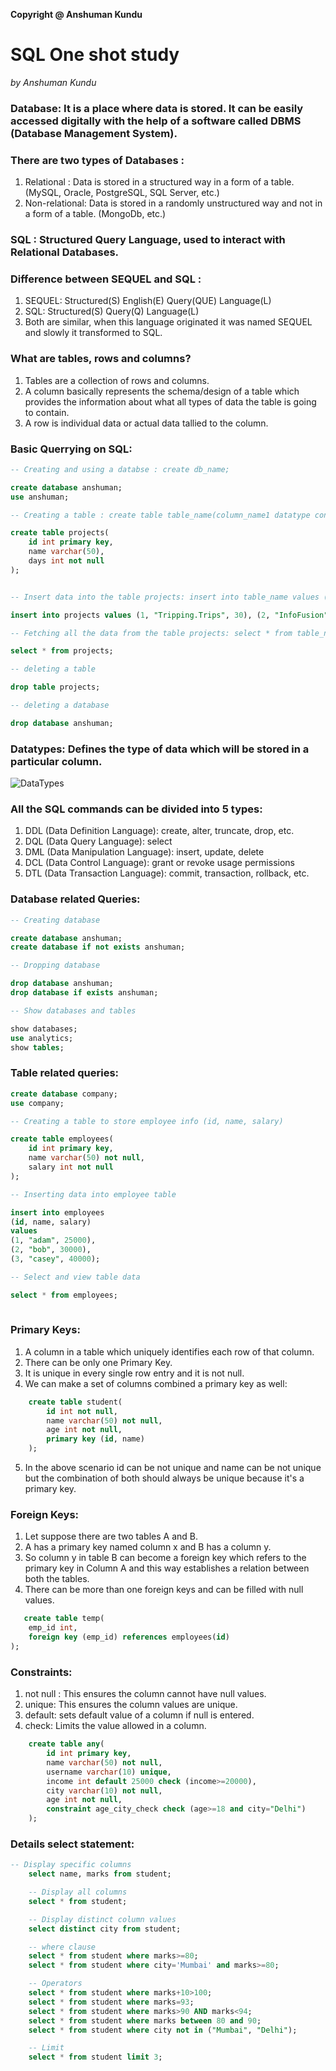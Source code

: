 **Copyright @ Anshuman Kundu**

# SQL One shot study
*by Anshuman Kundu*

### Database: It is a place where data is stored. It can be easily accessed digitally with the help of a software called DBMS (Database Management System). 

### There are two types of Databases :
1. Relational : Data is stored in a structured way in a form of a table. (MySQL, Oracle, PostgreSQL, SQL Server, etc.)
2. Non-relational: Data is stored in a randomly unstructured way and not in a form of a table. (MongoDb, etc.)
   
### SQL : Structured Query Language, used to interact with Relational Databases.

### Difference between SEQUEL and SQL : 
1. SEQUEL: Structured(S) English(E) Query(QUE) Language(L)
2. SQL: Structured(S) Query(Q) Language(L)
3. Both are similar, when this language originated it was named SEQUEL and slowly it transformed to SQL.

### What are tables, rows and columns?
1. Tables are a collection of rows and columns.
2. A column basically represents the schema/design of a table which provides the information about what all types of data the table is going to contain.
3. A row is individual data or actual data tallied to the column.

### Basic Querrying on SQL:


```sql
-- Creating and using a databse : create db_name;

create database anshuman; 
use anshuman;

-- Creating a table : create table table_name(column_name1 datatype constraint, ........);

create table projects(
	id int primary key,
    name varchar(50),
    days int not null
);


-- Insert data into the table projects: insert into table_name values (values1), (values2), ....;

insert into projects values (1, "Tripping.Trips", 30), (2, "InfoFusion", 60); 

-- Fetching all the data from the table projects: select * from table_name;

select * from projects;

-- deleting a table

drop table projects;

-- deleting a database

drop database anshuman; 

```


### Datatypes: Defines the type of data which will be stored in a particular column.

![DataTypes](/assets/Screenshot%20(130).png)


### All the SQL commands can be divided into 5 types:
1. DDL (Data Definition Language): create, alter, truncate, drop, etc.
2. DQL (Data Query Language): select
3. DML (Data Manipulation Language): insert, update, delete
4. DCL (Data Control Language): grant or revoke usage permissions
5. DTL (Data Transaction Language): commit, transaction, rollback, etc.

### Database related Queries:

```sql
-- Creating database

create database anshuman;
create database if not exists anshuman;

-- Dropping database

drop database anshuman;
drop database if exists anshuman; 

-- Show databases and tables

show databases;
use analytics;
show tables;

```

### Table related queries:
```sql
create database company;
use company;

-- Creating a table to store employee info (id, name, salary) 

create table employees(
	id int primary key,
    name varchar(50) not null,
    salary int not null
);

-- Inserting data into employee table

insert into employees
(id, name, salary)
values
(1, "adam", 25000),
(2, "bob", 30000),
(3, "casey", 40000);

-- Select and view table data

select * from employees; 
 
```

### Primary Keys:
1. A column in a table which uniquely identifies each row of that column.
2. There can be only one Primary Key.
3. It is unique in every single row entry and it is not null.
4. We can make a set of columns combined a primary key as well:
```sql
    create table student(
        id int not null,
        name varchar(50) not null,
        age int not null,
        primary key (id, name)
    );
```
5. In the above scenario id can be not unique and name can be not unique but the combination of both should always be unique because it's a primary key.

### Foreign Keys: 
1. Let suppose there are two tables A and B.
2. A has a primary key named column x and B has a column y.
3. So column y in table B can become a foreign key which refers to the primary key in Column A and this way establishes a relation between both the tables.
4. There can be more than one foreign keys and can be filled with null values. 
``` sql
   create table temp(
	emp_id int, 
    foreign key (emp_id) references employees(id)
);
```

### Constraints:
1. not null : This ensures the column cannot have null values.
2. unique: This ensures the column values are unique.
3. default: sets default value of a column if null is entered.
4. check: Limits the value allowed in a column.
```sql
    create table any(
        id int primary key,
        name varchar(50) not null,
        username varchar(10) unique,
        income int default 25000 check (income>=20000),
        city varchar(10) not null,
        age int not null,
        constraint age_city_check check (age>=18 and city="Delhi")
    );
```


### Details select statement:
```sql
-- Display specific columns 
    select name, marks from student;

    -- Display all columns
    select * from student;

    -- Display distinct column values
    select distinct city from student; 

    -- where clause
    select * from student where marks>=80;
    select * from student where city='Mumbai' and marks>=80;

    -- Operators
    select * from student where marks+10>100; 
    select * from student where marks=93;
    select * from student where marks>90 AND marks<94;
    select * from student where marks between 80 and 90;
    select * from student where city not in ("Mumbai", "Delhi");

    -- Limit
    select * from student limit 3; 
    

```